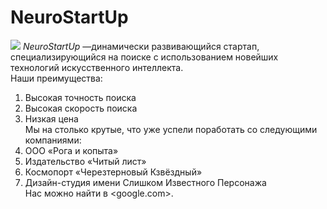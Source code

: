 # NeuroStartUp
![](https://netology-code.github.io/git-homeworks/introduction/assets/logo.png)
*NeuroStartUp* —динамически развивающийся стартап, специализирующийся на поиске с использованием новейших технологий искусственного интеллекта.<br>
Наши преимущества:<br>
1. Высокая точность поиска<br>
2. Высокая скорость поиска<br>
3. Низкая цена<br>Мы на столько крутые, что уже успели поработать со следующими компаниями:<br>
1. ООО «Рога и копыта»<br>
2. Издательство «Читый лист»<br>
3. Космопорт «Черезтерновый Кзвёздный»<br>
4. Дизайн-студия имени Слишком Известного Персонажа<br>
Нас можно найти в <google.com>.<br>
